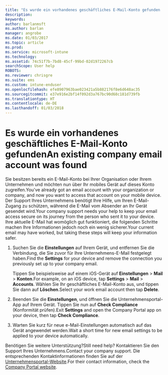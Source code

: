 ```yaml
---
title: "Es wurde ein vorhandenes geschäftliches E-Mail-Konto gefunden | Microsoft-Dokumentation"
description: 
keywords: 
author: barlanmsft
ms.author: barlan
manager: angrobe
ms.date: 01/03/2017
ms.topic: article
ms.prod: 
ms.service: microsoft-intune
ms.technology: 
ms.assetid: 74c51f7b-7bd8-45cf-99bd-02d1972267cb
searchScope: User help
ROBOTS: 
ms.reviewer: chrisgre
ms.suite: ems
ms.custom: intune-enduser
ms.openlocfilehash: efe8907963bae023421a5b882176f8e6d648ac35
ms.sourcegitcommit: e37e916e2bf14f092d3a767bc90d68c181d739fb
ms.translationtype: HT
ms.contentlocale: de-DE
ms.lasthandoff: 01/03/2018
---
```

# <a name="an-existing-company-email-account-was-found"></a><span data-ttu-id="0c25c-102">Es wurde ein vorhandenes geschäftliches E-Mail-Konto gefunden</span><span class="sxs-lookup"><span data-stu-id="0c25c-102">An existing company email account was found</span></span>

<span data-ttu-id="0c25c-103">Sie besitzen bereits ein E-Mail-Konto bei Ihrer Organisation oder Ihrem Unternehmen und möchten nun über Ihr mobiles Gerät auf dieses Konto zugreifen.</span><span class="sxs-lookup"><span data-stu-id="0c25c-103">You've already got an email account with your organization or company, and now you want to access that account on your mobile device.</span></span> <span data-ttu-id="0c25c-104">Der Support Ihres Unternehmens benötigt Ihre Hilfe, um Ihren E-Mail-Zugang zu schützen, während die E-Mail vom Absender an Ihr Gerät gesendet wird.</span><span class="sxs-lookup"><span data-stu-id="0c25c-104">Your company support needs your help to keep your email access secure on its journey from the person who sent it to your device.</span></span> <span data-ttu-id="0c25c-105">Ihre aktuelle E-Mail hat womöglich gut funktioniert, die folgenden Schritte machen Ihre Informationen jedoch noch ein wenig sicherer.</span><span class="sxs-lookup"><span data-stu-id="0c25c-105">Your current email may have worked, but taking these steps will keep your information safer.</span></span>

1.  <span data-ttu-id="0c25c-106">Suchen Sie die **Einstellungen** auf Ihrem Gerät, und entfernen Sie die Verbindung, die Sie zuvor für Ihre Unternehmens-E-Mail festgelegt haben.</span><span class="sxs-lookup"><span data-stu-id="0c25c-106">Find the **Settings** for your device and remove the connection you previously set up to your company email.</span></span>

    <span data-ttu-id="0c25c-107">Tippen Sie beispielsweise auf einem iOS-Gerät auf **Einstellungen** > **Mail** > **Konten**.</span><span class="sxs-lookup"><span data-stu-id="0c25c-107">For example, on an iOS device, tap **Settings** > **Mail** > **Accounts**.</span></span> <span data-ttu-id="0c25c-108">Wählen Sie Ihr geschäftliches E-Mail-Konto aus, und tippen Sie dann auf **Löschen**.</span><span class="sxs-lookup"><span data-stu-id="0c25c-108">Select your work email account then tap **Delete**.</span></span>

2.  <span data-ttu-id="0c25c-109">Beenden Sie die **Einstellungen**, und öffnen Sie die Unternehmensportal-App auf Ihrem Gerät. Tippen Sie nun auf **Check Compliance** (Konformität prüfen).</span><span class="sxs-lookup"><span data-stu-id="0c25c-109">Exit **Settings** and open the Company Portal app on your device, then tap **Check Compliance**.</span></span>

3.  <span data-ttu-id="0c25c-110">Warten Sie kurz für neue e-Mail-Einstellungen automatisch auf das Gerät angewendet werden.</span><span class="sxs-lookup"><span data-stu-id="0c25c-110">Wait a short time for new email settings to be applied to your device automatically.</span></span>

<span data-ttu-id="0c25c-111">Benötigen Sie weitere Unterstützung?</span><span class="sxs-lookup"><span data-stu-id="0c25c-111">Still need help?</span></span> <span data-ttu-id="0c25c-112">Kontaktieren Sie den Support Ihres Unternehmens.</span><span class="sxs-lookup"><span data-stu-id="0c25c-112">Contact your company support.</span></span> <span data-ttu-id="0c25c-113">Die entsprechenden Kontaktinformationen finden Sie auf der [Unternehmensportal-Website](https://portal.manage.microsoft.com#HelpDeskDialog).</span><span class="sxs-lookup"><span data-stu-id="0c25c-113">For their contact information, check the [Company Portal website](https://portal.manage.microsoft.com#HelpDeskDialog).</span></span>
